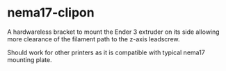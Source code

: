 # nema17-clipon
A hardwareless bracket to mount the Ender 3 extruder on its side allowing more clearance of the filament path to the z-axis leadscrew.

Should work for other printers as it is compatible with typical nema17 mounting plate.
